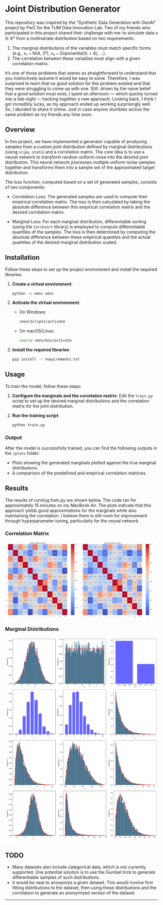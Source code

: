 # Joint Distribution Generator

This repository was inspired by the “Synthetic Data Generation with GenAI” project by PwC for the TUM Data Innovation Lab. Two of my friends who participated in this project shared their challenge with me: to simulate data x ∈ ℝᵈ from a multivariate distribution based on two requirements:

1. The marginal distributions of the variables must match specific forms (e.g., x₁ ~ N(4, 3²), x₂ ~ Exponential(λ = 4), ...).
2. The correlation between these variables must align with a given correlation matrix.

It’s one of those problems that seems so straightforward to understand that you instinctively assume it would be easy to solve. Therefore, I was surprised to learn that no good solution for this problem existed and that they were struggling to come up with one. Still, driven by the naive belief that a good solution must exist, I spent an afternoon — which quickly turned into a late night — hacking together a new approach. Looking back, I think I got incredibly lucky, as my approach ended up working surprisingly well. So, I decided to share it online. Just in case anyone stumbles across the same problem as my friends any time soon. 

## Overview

In this project, we have implemented a generator capable of producing samples from a custom joint distribution defined by marginal distributions (using `scipy.stats`) and a correlation matrix. The core idea is to use a neural network to transform random uniform noise into the desired joint distribution. This neural network processes multiple uniform noise samples together and transforms them into a sample set of the approximated target distribution.

The loss function, computed based on a set of generated samples, consists of two components:
- Correlation Loss: The generated samples are used to compute their empirical correlation matrix. The loss is then calculated by taking the absolute difference between this empirical correlation matrix and the desired correlation matrix.

- Marginal Loss: For each marginal distribution, differentiable sorting (using the `torchsort` library) is employed to compute differentiable quantiles of the samples. The loss is then determined by computing the absolute difference between these empirical quantiles and the actual quantiles of the desired marginal distribution scaled.


## Installation

Follow these steps to set up the project environment and install the required libraries:

1. **Create a virtual environment**:
    ```bash
    python -m venv venv
    ```

2. **Activate the virtual environment**:
    - On Windows:
      ```bash
      venv\Scripts\activate
      ```
    - On macOS/Linux:
      ```bash
      source venv/bin/activate
      ```

3. **Install the required libraries**:
    ```bash
    pip install -r requirements.txt
    ```

## Usage

To train the model, follow these steps:

1. **Configure the marginals and the correlation matrix**: Edit the `train.py` script to set up the desired marginal distributions and the correlation matrix for the joint distribution.

2. **Run the training script**:
    ```bash
    python train.py
    ```

### Output

After the model is successfully trained, you can find the following outputs in the `/plots` folder:

- Plots showing the generated marginals plotted against the true marginal distributions.
- A comparison of the predefined and empirical correlation matrices.


## Results

The results of running train.py are shown below. The code ran for approximately 15 minutes on my MacBook Air. The plots indicate that this approach yields good approximations for the marginals while also maintaining the correlation. I believe there is still room for improvement through hyperparameter tuning, particularly for the neural network.

### Correlation Matrix

![Correlation Matrix](plots/correlation.png)

### Marginal Distributions

![Marginal Distributions](plots/marginals.png)

## TODO

- Many datasets also include categorical data, which is not currently supported. One potential solution is to use the Gumbel trick to generate differentiable samples of such distributions.
- It would be neat to anonymize a given dataset. This would involve first fitting distributions to the dataset, then using these distributions and the correlation to generate an anonymized version of the dataset.
---
